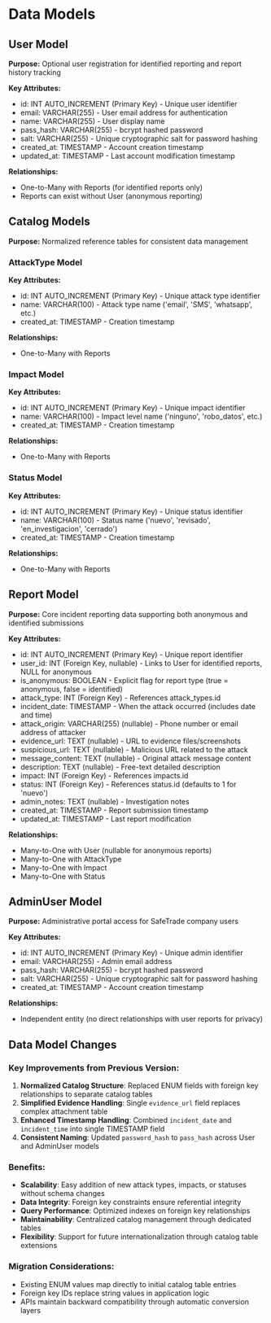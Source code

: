 # Data Models

## User Model
**Purpose:** Optional user registration for identified reporting and report history tracking

**Key Attributes:**
- id: INT AUTO_INCREMENT (Primary Key) - Unique user identifier
- email: VARCHAR(255) - User email address for authentication
- name: VARCHAR(255) - User display name
- pass_hash: VARCHAR(255) - bcrypt hashed password
- salt: VARCHAR(255) - Unique cryptographic salt for password hashing
- created_at: TIMESTAMP - Account creation timestamp
- updated_at: TIMESTAMP - Last account modification timestamp

**Relationships:**
- One-to-Many with Reports (for identified reports only)
- Reports can exist without User (anonymous reporting)

## Catalog Models
**Purpose:** Normalized reference tables for consistent data management

### AttackType Model
**Key Attributes:**
- id: INT AUTO_INCREMENT (Primary Key) - Unique attack type identifier
- name: VARCHAR(100) - Attack type name ('email', 'SMS', 'whatsapp', etc.)
- created_at: TIMESTAMP - Creation timestamp

**Relationships:**
- One-to-Many with Reports

### Impact Model
**Key Attributes:**
- id: INT AUTO_INCREMENT (Primary Key) - Unique impact identifier
- name: VARCHAR(100) - Impact level name ('ninguno', 'robo_datos', etc.)
- created_at: TIMESTAMP - Creation timestamp

**Relationships:**
- One-to-Many with Reports

### Status Model
**Key Attributes:**
- id: INT AUTO_INCREMENT (Primary Key) - Unique status identifier
- name: VARCHAR(100) - Status name ('nuevo', 'revisado', 'en_investigacion', 'cerrado')
- created_at: TIMESTAMP - Creation timestamp

**Relationships:**
- One-to-Many with Reports

## Report Model
**Purpose:** Core incident reporting data supporting both anonymous and identified submissions

**Key Attributes:**
- id: INT AUTO_INCREMENT (Primary Key) - Unique report identifier
- user_id: INT (Foreign Key, nullable) - Links to User for identified reports, NULL for anonymous
- is_anonymous: BOOLEAN - Explicit flag for report type (true = anonymous, false = identified)
- attack_type: INT (Foreign Key) - References attack_types.id
- incident_date: TIMESTAMP - When the attack occurred (includes date and time)
- attack_origin: VARCHAR(255) (nullable) - Phone number or email address of attacker
- evidence_url: TEXT (nullable) - URL to evidence files/screenshots
- suspicious_url: TEXT (nullable) - Malicious URL related to the attack
- message_content: TEXT (nullable) - Original attack message content
- description: TEXT (nullable) - Free-text detailed description
- impact: INT (Foreign Key) - References impacts.id
- status: INT (Foreign Key) - References status.id (defaults to 1 for 'nuevo')
- admin_notes: TEXT (nullable) - Investigation notes
- created_at: TIMESTAMP - Report submission timestamp
- updated_at: TIMESTAMP - Last report modification

**Relationships:**
- Many-to-One with User (nullable for anonymous reports)
- Many-to-One with AttackType
- Many-to-One with Impact
- Many-to-One with Status

## AdminUser Model
**Purpose:** Administrative portal access for SafeTrade company users

**Key Attributes:**
- id: INT AUTO_INCREMENT (Primary Key) - Unique admin identifier
- email: VARCHAR(255) - Admin email address
- pass_hash: VARCHAR(255) - bcrypt hashed password
- salt: VARCHAR(255) - Unique cryptographic salt for password hashing
- created_at: TIMESTAMP - Account creation timestamp

**Relationships:**
- Independent entity (no direct relationships with user reports for privacy)

## Data Model Changes

### Key Improvements from Previous Version:

1. **Normalized Catalog Structure**: Replaced ENUM fields with foreign key relationships to separate catalog tables
2. **Simplified Evidence Handling**: Single `evidence_url` field replaces complex attachment table
3. **Enhanced Timestamp Handling**: Combined `incident_date` and `incident_time` into single TIMESTAMP field
4. **Consistent Naming**: Updated `password_hash` to `pass_hash` across User and AdminUser models

### Benefits:

- **Scalability**: Easy addition of new attack types, impacts, or statuses without schema changes
- **Data Integrity**: Foreign key constraints ensure referential integrity
- **Query Performance**: Optimized indexes on foreign key relationships
- **Maintainability**: Centralized catalog management through dedicated tables
- **Flexibility**: Support for future internationalization through catalog table extensions

### Migration Considerations:

- Existing ENUM values map directly to initial catalog table entries
- Foreign key IDs replace string values in application logic
- APIs maintain backward compatibility through automatic conversion layers
